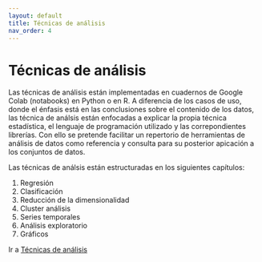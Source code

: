 ```yaml
---
layout: default
title: Técnicas de análisis
nav_order: 4
---
```


# Técnicas de análisis


Las técnicas de análisis están implementadas en cuadernos de Google Colab (notabooks) en Python o en R. A diferencia de los casos de uso, donde el énfasis está en las conclusiones sobre el contenido de los datos, las técnica de análsis están enfocadas a explicar la propia técnica estadística, el lenguaje de programación utilizado y las correpondientes librerías. Con ello se pretende facilitar un repertorio de herramientas de análisis de datos como referencia y consulta para su posterior apicación a los conjuntos de datos.

Las técnicas de análsis están estructuradas en los siguientes capítulos: 

1. Regresión
1. Clasificación
1. Reducción de la dimensionalidad
1. Cluster análisis
1. Series temporales
1. Análisis exploratorio
1. Gráficos


Ir a [Técnicas de análisis](https://github.com/JuanCervigon/JuanCervigon.github.io/tree/main/Tecnicas%20de%20analisis)


